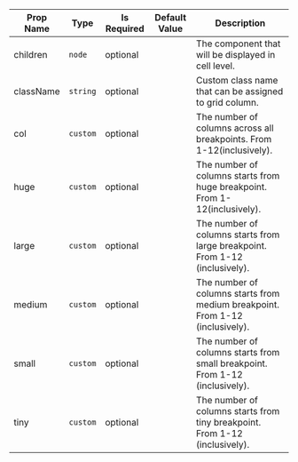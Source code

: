 | Prop Name | Type | Is Required | Default Value | Description |
|-|-|-|-|-|
| children| `node`| optional| | The component that will be displayed in cell level.|
| className| `string`| optional| | Custom class name that can be assigned to grid column.|
| col| `custom`| optional| | The number of columns across all breakpoints. From 1-12(inclusively).|
| huge| `custom`| optional| | The number of columns starts from huge breakpoint. From 1-12(inclusively).|
| large| `custom`| optional| | The number of columns starts from large breakpoint. From 1-12 (inclusively).|
| medium| `custom`| optional| | The number of columns starts from medium breakpoint. From 1-12 (inclusively).|
| small| `custom`| optional| | The number of columns starts from small breakpoint. From 1-12 (inclusively).|
| tiny| `custom`| optional| | The number of columns starts from tiny breakpoint. From 1-12 (inclusively).|